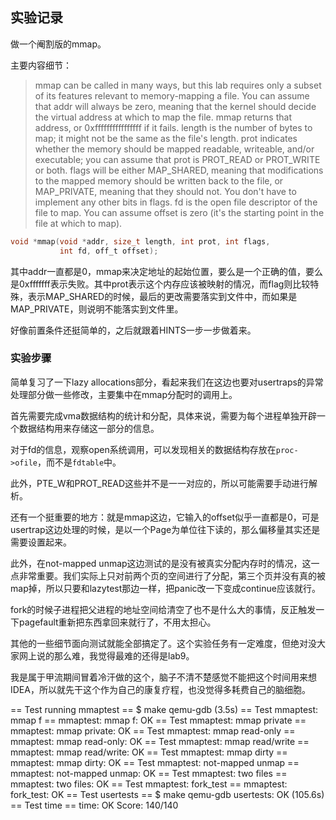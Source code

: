 ## 实验记录
做一个阉割版的mmap。

主要内容细节：

> mmap can be called in many ways, but this lab requires only a subset of its features relevant to memory-mapping a file. You can assume that addr will always be zero, meaning that the kernel should decide the virtual address at which to map the file. mmap returns that address, or 0xffffffffffffffff if it fails. length is the number of bytes to map; it might not be the same as the file's length. prot indicates whether the memory should be mapped readable, writeable, and/or executable; you can assume that prot is PROT_READ or PROT_WRITE or both. flags will be either MAP_SHARED, meaning that modifications to the mapped memory should be written back to the file, or MAP_PRIVATE, meaning that they should not. You don't have to implement any other bits in flags. fd is the open file descriptor of the file to map. You can assume offset is zero (it's the starting point in the file at which to map).


```C
void *mmap(void *addr, size_t length, int prot, int flags,
           int fd, off_t offset);
```
其中addr一直都是0，mmap来决定地址的起始位置，要么是一个正确的值，要么是0xfffffff表示失败。其中prot表示这个内存应该被映射的情况，而flag则比较特殊，表示MAP_SHARED的时候，最后的更改需要落实到文件中，而如果是MAP_PRIVATE，则说明不能落实到文件里。

好像前置条件还挺简单的，之后就跟着HINTS一步一步做着来。

### 实验步骤
简单复习了一下lazy allocations部分，看起来我们在这边也要对usertraps的异常处理部分做一些修改，主要集中在mmap分配时的调用上。

首先需要完成vma数据结构的统计和分配，具体来说，需要为每个进程单独开辟一个数据结构用来存储这一部分的信息。

对于fd的信息，观察open系统调用，可以发现相关的数据结构存放在`proc->ofile`，而不是`fdtable`中。

此外，PTE_W和PROT_READ这些并不是一一对应的，所以可能需要手动进行解析。

还有一个挺重要的地方：就是mmap这边，它输入的offset似乎一直都是0，可是usertrap这边处理的时候，是以一个Page为单位往下读的，那么偏移量其实还是需要设置起来。

此外，在not-mapped unmap这边测试的是没有被真实分配内存时的情况，这一点非常重要。我们实际上只对前两个页的空间进行了分配，第三个页并没有真的被map掉，所以只要和lazytest那边一样，把panic改一下变成continue应该就行。

fork的时候子进程把父进程的地址空间给清空了也不是什么大的事情，反正触发一下pagefault重新把东西拿回来就行了，不用太担心。

其他的一些细节面向测试就能全部搞定了。这个实验任务有一定难度，但绝对没大家网上说的那么难，我觉得最难的还得是lab9。

我是属于甲流期间冒着冷汗做的这个，脑子不清不楚感觉不能把这个时间用来想IDEA，所以就先干这个作为自己的康复疗程，也没觉得多耗费自己的脑细胞。

== Test running mmaptest == 
$ make qemu-gdb
(3.5s) 
== Test   mmaptest: mmap f == 
  mmaptest: mmap f: OK 
== Test   mmaptest: mmap private == 
  mmaptest: mmap private: OK 
== Test   mmaptest: mmap read-only == 
  mmaptest: mmap read-only: OK 
== Test   mmaptest: mmap read/write == 
  mmaptest: mmap read/write: OK 
== Test   mmaptest: mmap dirty == 
  mmaptest: mmap dirty: OK 
== Test   mmaptest: not-mapped unmap == 
  mmaptest: not-mapped unmap: OK 
== Test   mmaptest: two files == 
  mmaptest: two files: OK 
== Test   mmaptest: fork_test == 
  mmaptest: fork_test: OK 
== Test usertests == 
$ make qemu-gdb
usertests: OK (105.6s) 
== Test time == 
time: OK 
Score: 140/140